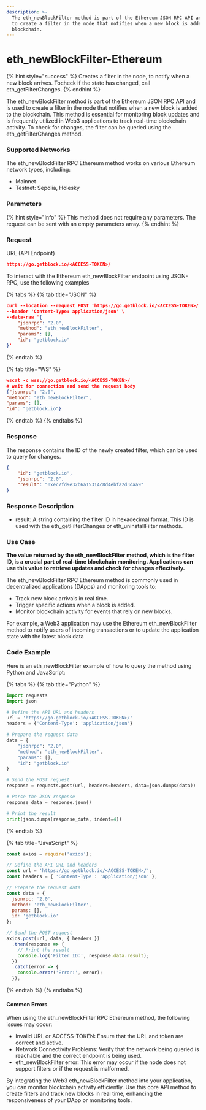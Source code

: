 ```yaml
---
description: >-
  The eth_newBlockFilter method is part of the Ethereum JSON RPC API and is used
  to create a filter in the node that notifies when a new block is added to the
  blockchain.
---
```


# eth\_newBlockFilter-Ethereum

{% hint style="success" %}
Creates a filter in the node, to notify when a new block arrives. Tocheck if the state has changed, call eth\_getFilterChanges.
{% endhint %}

The eth\_newBlockFilter method is part of the Ethereum JSON RPC API and is used to create a filter in the node that notifies when a new block is added to the blockchain. This method is essential for monitoring block updates and is frequently utilized in Web3 applications to track real-time blockchain activity. To check for changes, the filter can be queried using the eth\_getFilterChanges method.

### Supported Networks

The eth\_newBlockFilter RPC Ethereum method works on various Ethereum network types, including:

* Mainnet
* Testnet: Sepolia, Holesky

### Parameters

{% hint style="info" %}
This method does not require any parameters. The request can be sent with an empty parameters array.
{% endhint %}

### Request

URL (API Endpoint)

```json
https://go.getblock.io/<ACCESS-TOKEN>/
```

To interact with the Ethereum eth\_newBlockFilter endpoint using JSON-RPC, use the following examples

{% tabs %}
{% tab title="JSON" %}
```json
curl --location --request POST 'https://go.getblock.io/<ACCESS-TOKEN>/' \
--header 'Content-Type: application/json' \
--data-raw '{
    "jsonrpc": "2.0",
    "method": "eth_newBlockFilter",
    "params": [],
    "id": "getblock.io"
}'
```
{% endtab %}

{% tab title="WS" %}
```json
wscat -c wss://go.getblock.io/<ACCESS-TOKEN>/
# wait for connection and send the request body 
{"jsonrpc": "2.0",
"method": "eth_newBlockFilter",
"params": [],
"id": "getblock.io"}
```
{% endtab %}
{% endtabs %}

### Response

The response contains the ID of the newly created filter, which can be used to query for changes.

```json
{
    "id": "getblock.io",
    "jsonrpc": "2.0",
    "result": "0xec7fd9e32b6a15314c8d4ebfa2d3daa9"
}
```

### Response Description

* result: A string containing the filter ID in hexadecimal format. This ID is used with the eth\_getFilterChanges or eth\_uninstallFilter methods.

### Use Case

**The value returned by the eth\_newBlockFilter method, which is the filter ID, is a crucial part of real-time blockchain monitoring. Applications can use this value to retrieve updates and check for changes effectively.**

The eth\_newBlockFilter RPC Ethereum method is commonly used in decentralized applications (DApps) and monitoring tools to:

* Track new block arrivals in real time.
* Trigger specific actions when a block is added.
* Monitor blockchain activity for events that rely on new blocks.

For example, a Web3 application may use the Ethereum eth\_newBlockFilter method to notify users of incoming transactions or to update the application state with the latest block data

### Code Example

Here is an eth\_newBlockFilter example of how to query the method using Python and JavaScript:

{% tabs %}
{% tab title="Python" %}
```python
import requests
import json

# Define the API URL and headers
url = 'https://go.getblock.io/<ACCESS-TOKEN>/'
headers = {'Content-Type': 'application/json'}

# Prepare the request data
data = {
    "jsonrpc": "2.0",
    "method": "eth_newBlockFilter",
    "params": [],
    "id": "getblock.io"
}

# Send the POST request
response = requests.post(url, headers=headers, data=json.dumps(data))

# Parse the JSON response
response_data = response.json()

# Print the result
print(json.dumps(response_data, indent=4))
```
{% endtab %}

{% tab title="JavaScript" %}
```javascript
const axios = require('axios');

// Define the API URL and headers
const url = 'https://go.getblock.io/<ACCESS-TOKEN>/';
const headers = { 'Content-Type': 'application/json' };

// Prepare the request data
const data = {
  jsonrpc: '2.0',
  method: 'eth_newBlockFilter',
  params: [],
  id: 'getblock.io'
};

// Send the POST request
axios.post(url, data, { headers })
  .then(response => {
    // Print the result
    console.log('Filter ID:', response.data.result);
  })
  .catch(error => {
    console.error('Error:', error);
  });
```
{% endtab %}
{% endtabs %}

#### **Common Errors**

When using the eth\_newBlockFilter RPC Ethereum method, the following issues may occur:

* Invalid URL or ACCESS-TOKEN: Ensure that the URL and token are correct and active.
* Network Connectivity Problems: Verify that the network being queried is reachable and the correct endpoint is being used.
* eth\_newBlockFilter error: This error may occur if the node does not support filters or if the request is malformed.

By integrating the Web3 eth\_newBlockFilter method into your application, you can monitor blockchain activity efficiently. Use this core API method to create filters and track new blocks in real time, enhancing the responsiveness of your DApp or monitoring tools.

